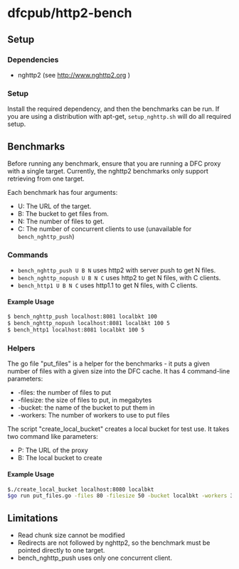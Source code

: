 # dfcpub/http2-bench
## Setup
### Dependencies
- nghttp2 (see http://www.nghttp2.org )

### Setup
Install the required dependency, and then the benchmarks can be run. If you are using a distribution with apt-get, `setup_nghttp.sh` will do all required setup.

## Benchmarks
Before running any benchmark, ensure that you are running a DFC proxy with a single target. Currently, the nghttp2 benchmarks only support retrieving from one target.

Each benchmark has four arguments:
- U: The URL of the target.
- B: The bucket to get files from.
- N: The number of files to get.
- C: The number of concurrent clients to use (unavailable for `bench_nghttp_push`)

### Commands

- `bench_nghttp_push U B N` uses http2 with server push to get N files.
- `bench_nghttp_nopush U B N C` uses http2 to get N files, with C clients.
- `bench_http1 U B N C` uses http1.1 to get N files, with C clients.

#### Example Usage
```bash
$ bench_nghttp_push localhost:8081 localbkt 100
$ bench_nghttp_nopush localhost:8081 localbkt 100 5
$ bench_http1 localhost:8081 localbkt 100 5
```
### Helpers

The go file "put_files" is a helper for the benchmarks - it puts a given number of files with a given size into the DFC cache. It has 4 command-line parameters:

- -files: the number of files to put
- -filesize: the size of files to put, in megabytes
- -bucket: the name of the bucket to put them in
- -workers: The number of workers to use to put files

The script "create_local_bucket" creates a local bucket for test use. It takes two command like parameters:

- P: The URL of the proxy
- B: The local bucket to create

#### Example Usage
```bash
$./create_local_bucket localhost:8080 localbkt
$go run put_files.go -files 80 -filesize 50 -bucket localbkt -workers 30
```
## Limitations
- Read chunk size cannot be modified
- Redirects are not followed by nghttp2, so the benchmark must be pointed directly to one target.
- bench_nghttp_push uses only one concurrent client.
